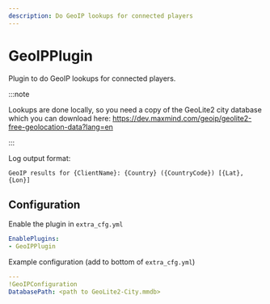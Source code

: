 ```yaml
---
description: Do GeoIP lookups for connected players
---
```


# GeoIPPlugin
Plugin to do GeoIP lookups for connected players.

:::note

Lookups are done locally, so you need a copy of the GeoLite2 city database which you can download here: https://dev.maxmind.com/geoip/geolite2-free-geolocation-data?lang=en

:::

Log output format:
```
GeoIP results for {ClientName}: {Country} ({CountryCode}) [{Lat},{Lon}]
```

## Configuration
Enable the plugin in `extra_cfg.yml`
```yaml
EnablePlugins:
- GeoIPPlugin
```
Example configuration (add to bottom of `extra_cfg.yml`)
```yaml
---
!GeoIPConfiguration
DatabasePath: <path to GeoLite2-City.mmdb>
```